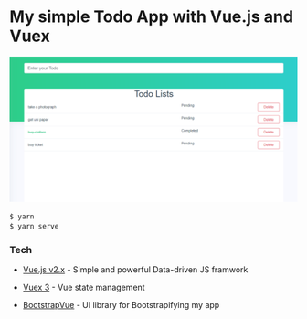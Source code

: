 # My simple Todo App with Vue.js and Vuex

![thumbnail](/src/assets/screenshort-md.png)
```sh
$ yarn
$ yarn serve
```

### Tech

* [Vue.js v2.x] - Simple and powerful Data-driven JS framwork
* [Vuex 3] - Vue state management
* [BootstrapVue] - UI library for Bootstrapifying my app 


   [Vue.js v2.x]: <https://vuejs.org//>
   [Vuex 3]: <https://github.com/vuejs/vuex/>
   [BootstrapVue]: <https://bootstrap-vue.org//>

